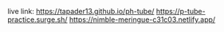 live link: https://tapader13.github.io/ph-tube/
https://p-tube-practice.surge.sh/
https://nimble-meringue-c31c03.netlify.app/
